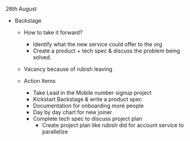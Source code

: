 26th August 
- Backstage
	- How to take it forward?
		- Identify what the new service could offer to the org
		- Create a product + tech spec & discuss the problem being solved.
	- Vacancy because of rubish leaving
	
	- Action Items
		- Take Lead in the Mobile number signup project
		- Kickstart Backstage & write a product spec
		- Documentation for onboarding more people
		- Day by day chart for new joiner
		- Complete tech spec to discuss project plan
			- Create project plan like rubish did for account service to parallelize
		